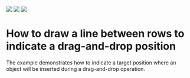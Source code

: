 <!-- default badges list -->
![](https://img.shields.io/endpoint?url=https://codecentral.devexpress.com/api/v1/VersionRange/128627964/13.1.4%2B)
[![](https://img.shields.io/badge/Open_in_DevExpress_Support_Center-FF7200?style=flat-square&logo=DevExpress&logoColor=white)](https://supportcenter.devexpress.com/ticket/details/E791)
[![](https://img.shields.io/badge/📖_How_to_use_DevExpress_Examples-e9f6fc?style=flat-square)](https://docs.devexpress.com/GeneralInformation/403183)
<!-- default badges end -->
# How to draw a line between rows to indicate a drag-and-drop position


<p>The example demonstrates how to indicate a target position where an object will be inserted during a drag-and-drop operation.</p>

<br/>


